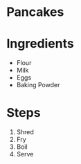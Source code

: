 Pancakes
========================


# Ingredients

 - Flour
 - Milk
 - Eggs
 - Baking Powder

# Steps

 1. Shred
 2. Fry
 3. Boil
 4. Serve

